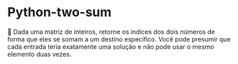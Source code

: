 # Python-two-sum
:dog: Dada uma matriz de inteiros, retorne os índices dos dois números de forma que eles se somam a um destino específico. Você pode presumir que cada entrada teria exatamente uma solução e não pode usar o mesmo elemento duas vezes.
